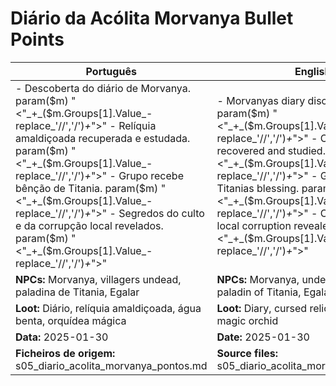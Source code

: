 # Diário da Acólita Morvanya  Bullet Points

| Português                                                                                                                                                                            | English                                                                                                                                                              |
| ------------------------------------------------------------------------------------------------------------------------------------------------------------------------------------ | -------------------------------------------------------------------------------------------------------------------------------------------------------------------- |
| - Descoberta do diário de Morvanya. param($m) "<"_+_($m.Groups[1].Value_-replace_'//','/')_+_">" - Relíquia amaldiçoada recuperada e estudada. param($m) "<"_+_($m.Groups[1].Value_-replace_'//','/')_+_">" - Grupo recebe bênção de Titania. param($m) "<"_+_($m.Groups[1].Value_-replace_'//','/')_+_">" - Segredos do culto e da corrupção local revelados. param($m) "<"_+_($m.Groups[1].Value_-replace_'//','/')_+_">"  | - Morvanyas diary discovered. param($m) "<"_+_($m.Groups[1].Value_-replace_'//','/')_+_">" - Cursed relic recovered and studied. param($m) "<"_+_($m.Groups[1].Value_-replace_'//','/')_+_">" - Group receives Titanias blessing. param($m) "<"_+_($m.Groups[1].Value_-replace_'//','/')_+_">" - Cult secrets and local corruption revealed. param($m) "<"_+_($m.Groups[1].Value_-replace_'//','/')_+_">"  |
| **NPCs:** Morvanya, villagers undead, paladina de Titania, Egalar                                                                                                                    | **NPCs:** Morvanya, undead villagers, paladin of Titania, Egalar                                                                                                     |
| **Loot:** Diário, relíquia amaldiçoada, água benta, orquídea mágica                                                                                                                  | **Loot:** Diary, cursed relic, holy water, magic orchid                                                                                                              |
| **Data:** 2025-01-30                                                                                                                                                                 | **Date:** 2025-01-30                                                                                                                                                 |
| **Ficheiros de origem:** s05_diario_acolita_morvanya_pontos.md                                                                                                                       | **Source files:** s05_diario_acolita_morvanya_pontos.md                                                                                                              |

























